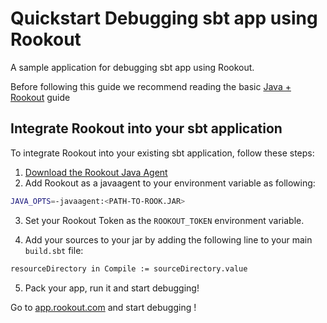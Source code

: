 # Quickstart Debugging sbt app using Rookout

A sample application for debugging sbt app using Rookout.

Before following this guide we recommend reading the basic [Java + Rookout] guide

## Integrate Rookout into your sbt application

To integrate Rookout into your existing sbt application, follow these steps:

1. [Download the Rookout Java Agent](http://repository.sonatype.org/service/local/artifact/maven/redirect?r=central-proxy&g=com.rookout&a=rook&v=LATEST)
2. Add Rookout as a javaagent to your environment variable as following:
```bash
JAVA_OPTS=-javaagent:<PATH-TO-ROOK.JAR>
```
3. Set your Rookout Token as the `ROOKOUT_TOKEN` environment variable.

4. Add your sources to your jar by adding the following line to your main `build.sbt` file:
```bash
resourceDirectory in Compile := sourceDirectory.value
```
5. Pack your app, run it and start debugging!  

Go to [app.rookout.com](https://app.rookout.com) and start debugging !

[Java + Rookout]: https://docs.rookout.com/docs/sdk-setup.html
